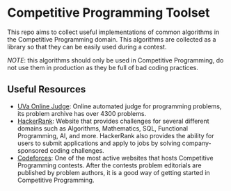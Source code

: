 # Competitive Programming Toolset

This repo aims to collect useful implementations of common algorithms in the
Competitive Programming domain. This algorithms are collected as a library
so that they can be easily used during a contest.

*NOTE*: this algorithms should only be used in Competitive Programming, do not 
use them in production as they be full of bad coding practices.

## Useful Resources

- [UVa Online Judge](https://onlinejudge.org/index.php): Online automated judge 
for programming problems, its problem archive has over 4300 problems.
- [HackerRank](https://www.hackerrank.com/): Website that provides challenges
for several different domains such as Algorithms, Mathematics, SQL, 
Functional Programming, AI, and more. HackerRank also provides the ability for 
users to submit applications and apply to jobs by solving company-sponsored 
coding challenges.
- [Codeforces](https://codeforces.com/): One of the most active websites that 
hosts Competitive Programming contests. After the contests problem editorials
are published by problem authors, it is a good way of getting started in 
Competitive Programming.

